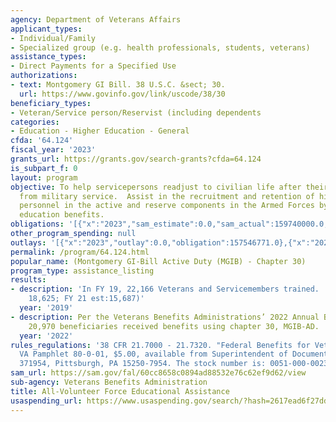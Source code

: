 ```yaml
---
agency: Department of Veterans Affairs
applicant_types:
- Individual/Family
- Specialized group (e.g. health professionals, students, veterans)
assistance_types:
- Direct Payments for a Specified Use
authorizations:
- text: Montgomery GI Bill. 38 U.S.C. &sect; 30.
  url: https://www.govinfo.gov/link/uscode/38/30
beneficiary_types:
- Veteran/Service person/Reservist (including dependents
categories:
- Education - Higher Education - General
cfda: '64.124'
fiscal_year: '2023'
grants_url: https://grants.gov/search-grants?cfda=64.124
is_subpart_f: 0
layout: program
objective: To help servicepersons readjust to civilian life after their separation
  from military service.  Assist in the recruitment and retention of highly qualified
  personnel in the active and reserve components in the Armed Forces by providing
  education benefits.
obligations: '[{"x":"2023","sam_estimate":0.0,"sam_actual":159740000.0,"usa_spending_actual":157546771.0},{"x":"2024","sam_estimate":0.0,"sam_actual":144861000.0,"usa_spending_actual":159243484.0},{"x":"2025","sam_estimate":0.0,"sam_actual":0.0,"usa_spending_actual":0.0}]'
other_program_spending: null
outlays: '[{"x":"2023","outlay":0.0,"obligation":157546771.0},{"x":"2024","outlay":0.0,"obligation":159243484.0},{"x":"2025","outlay":0.0,"obligation":0.0}]'
permalink: /program/64.124.html
popular_name: (Montgomery GI-Bill Active Duty (MGIB) - Chapter 30)
program_type: assistance_listing
results:
- description: 'In FY 19, 22,166 Veterans and Servicemembers trained.  (FY 20 est.:
    18,625; FY 21 est:15,687)'
  year: '2019'
- description: Per the Veterans Benefits Administrations’ 2022 Annual Benefits Report,
    20,970 beneficiaries received benefits using chapter 30, MGIB-AD.
  year: '2022'
rules_regulations: '38 CFR 21.7000 - 21.7320. "Federal Benefits for Veterans and Dependents,"
  VA Pamphlet 80-0-01, $5.00, available from Superintendent of Documents, P.O. Box
  371954, Pittsburgh, PA 15250-7954. The stock number is: 0051-000-00233-4.'
sam_url: https://sam.gov/fal/60cc8658c0894ad88532e76c62ef9d62/view
sub-agency: Veterans Benefits Administration
title: All-Volunteer Force Educational Assistance
usaspending_url: https://www.usaspending.gov/search/?hash=2617ead6f27dd34969f34cac27618a55
---
```


